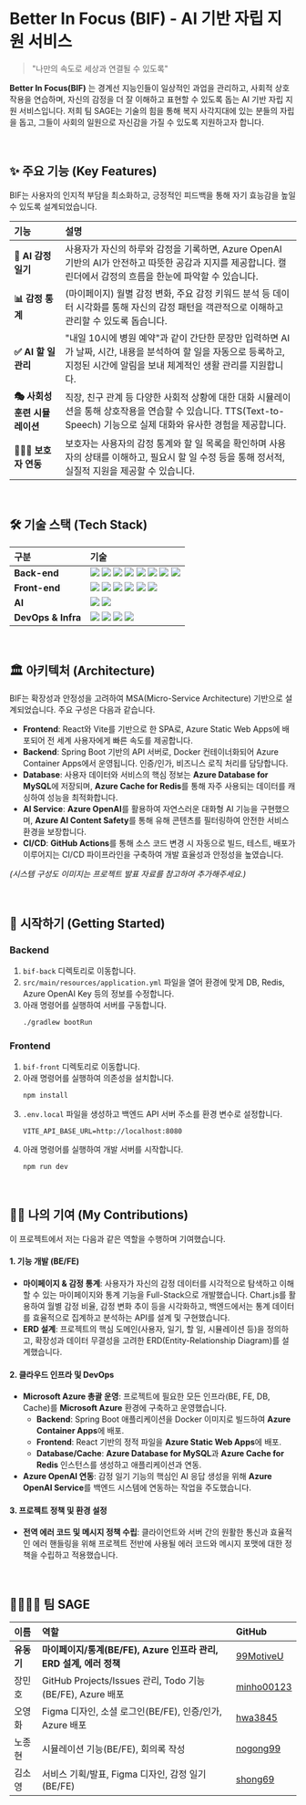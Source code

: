 
# Better In Focus (BIF) - AI 기반 자립 지원 서비스

> "나만의 속도로 세상과 연결될 수 있도록"

**Better In Focus(BIF)** 는 경계선 지능인들이 일상적인 과업을 관리하고, 사회적 상호작용을 연습하며, 자신의 감정을 더 잘 이해하고 표현할 수 있도록 돕는 AI 기반 자립 지원 서비스입니다. 저희 팀 SAGE는 기술의 힘을 통해 복지 사각지대에 있는 분들의 자립을 돕고, 그들이 사회의 일원으로 자신감을 가질 수 있도록 지원하고자 합니다.

<br>

## ✨ 주요 기능 (Key Features)

BIF는 사용자의 인지적 부담을 최소화하고, 긍정적인 피드백을 통해 자기 효능감을 높일 수 있도록 설계되었습니다.

| 기능 | 설명 |
| :--- | :--- |
| **💬 AI 감정 일기** | 사용자가 자신의 하루와 감정을 기록하면, Azure OpenAI 기반의 AI가 안전하고 따뜻한 공감과 지지를 제공합니다. 캘린더에서 감정의 흐름을 한눈에 파악할 수 있습니다. |
| **📊 감정 통계** | (마이페이지) 월별 감정 변화, 주요 감정 키워드 분석 등 데이터 시각화를 통해 자신의 감정 패턴을 객관적으로 이해하고 관리할 수 있도록 돕습니다. |
| **✅ AI 할 일 관리** | "내일 10시에 병원 예약"과 같이 간단한 문장만 입력하면 AI가 날짜, 시간, 내용을 분석하여 할 일을 자동으로 등록하고, 지정된 시간에 알림을 보내 체계적인 생활 관리를 지원합니다. |
| **🎭 사회성 훈련 시뮬레이션** | 직장, 친구 관계 등 다양한 사회적 상황에 대한 대화 시뮬레이션을 통해 상호작용을 연습할 수 있습니다. TTS(Text-to-Speech) 기능으로 실제 대화와 유사한 경험을 제공합니다. |
| **👨‍👩‍👧 보호자 연동** | 보호자는 사용자의 감정 통계와 할 일 목록을 확인하며 사용자의 상태를 이해하고, 필요시 할 일 수정 등을 통해 정서적, 실질적 지원을 제공할 수 있습니다. |

<br>

## 🛠️ 기술 스택 (Tech Stack)

| 구분 | 기술 |
| :--- | :--- |
| **Back-end** | <img src="https://img.shields.io/badge/Java-007396?style=for-the-badge&logo=java&logoColor=white"> <img src="https://img.shields.io/badge/Spring_Boot-6DB33F?style=for-the-badge&logo=spring-boot&logoColor=white"> <img src="https://img.shields.io/badge/Spring_Security-6DB33F?style=for-the-badge&logo=spring-security&logoColor=white"> <img src="https://img.shields.io/badge/JPA-5A2D23?style=for-the-badge&logo=hibernate&logoColor=white"> <img src="https://img.shields.io/badge/MySQL-4479A1?style=for-the-badge&logo=mysql&logoColor=white"> <img src="https://img.shields.io/badge/Redis-DC382D?style=for-the-badge&logo=redis&logoColor=white"> <img src="https://img.shields.io/badge/JWT-000000?style=for-the-badge&logo=json-web-tokens&logoColor=white"> <img src="https://img.shields.io/badge/Gradle-02303A?style=for-the-badge&logo=gradle&logoColor=white"> |
| **Front-end** | <img src="https://img.shields.io/badge/React-61DAFB?style=for-the-badge&logo=react&logoColor=black"> <img src="https://img.shields.io/badge/Vite-646CFF?style=for-the-badge&logo=vite&logoColor=white"> <img src="https://img.shields.io/badge/JavaScript-F7DF1E?style=for-the-badge&logo=javascript&logoColor=black"> <img src="https://img.shields.io/badge/Zustand-000000?style=for-the-badge&logo=zustand&logoColor=white"> <img src="https://img.shields.io/badge/Tailwind_CSS-38B2AC?style=for-the-badge&logo=tailwind-css&logoColor=white"> <img src="https://img.shields.io/badge/Axios-5A29E4?style=for-the-badge&logo=axios&logoColor=white"> |
| **AI** | <img src="https://img.shields.io/badge/Azure_OpenAI-0078D4?style=for-the-badge&logo=microsoft-azure&logoColor=white"> <img src="https://img.shields.io/badge/Azure_AI_Content_Safety-0078D4?style=for-the-badge&logo=microsoft-azure&logoColor=white"> |
| **DevOps & Infra** | <img src="https://img.shields.io/badge/microsoft%20azure-0089D6?style=for-the-badge&logo=microsoft-azure&logoColor=white"> <img src="https://img.shields.io/badge/Docker-2496ED?style=for-the-badge&logo=docker&logoColor=white"> <img src="https://img.shields.io/badge/Nginx-009639?style=for-the-badge&logo=nginx&logoColor=white"> <img src="https://img.shields.io/badge/GitHub_Actions-2088FF?style=for-the-badge&logo=github-actions&logoColor=white"> |

<br>

## 🏛️ 아키텍처 (Architecture)

BIF는 확장성과 안정성을 고려하여 MSA(Micro-Service Architecture) 기반으로 설계되었습니다. 주요 구성은 다음과 같습니다.

- **Frontend**: React와 Vite를 기반으로 한 SPA로, Azure Static Web Apps에 배포되어 전 세계 사용자에게 빠른 속도를 제공합니다.
- **Backend**: Spring Boot 기반의 API 서버로, Docker 컨테이너화되어 Azure Container Apps에서 운영됩니다. 인증/인가, 비즈니스 로직 처리를 담당합니다.
- **Database**: 사용자 데이터와 서비스의 핵심 정보는 **Azure Database for MySQL**에 저장되며, **Azure Cache for Redis**를 통해 자주 사용되는 데이터를 캐싱하여 성능을 최적화합니다.
- **AI Service**: **Azure OpenAI**를 활용하여 자연스러운 대화형 AI 기능을 구현했으며, **Azure AI Content Safety**를 통해 유해 콘텐츠를 필터링하여 안전한 서비스 환경을 보장합니다.
- **CI/CD**: **GitHub Actions**를 통해 소스 코드 변경 시 자동으로 빌드, 테스트, 배포가 이루어지는 CI/CD 파이프라인을 구축하여 개발 효율성과 안정성을 높였습니다.

*(시스템 구성도 이미지는 프로젝트 발표 자료를 참고하여 추가해주세요.)*

<br>

## 🚀 시작하기 (Getting Started)

### Backend

1.  `bif-back` 디렉토리로 이동합니다.
2.  `src/main/resources/application.yml` 파일을 열어 환경에 맞게 DB, Redis, Azure OpenAI Key 등의 정보를 수정합니다.
3.  아래 명령어를 실행하여 서버를 구동합니다.
    ```bash
    ./gradlew bootRun
    ```

### Frontend

1.  `bif-front` 디렉토리로 이동합니다.
2.  아래 명령어를 실행하여 의존성을 설치합니다.
    ```bash
    npm install
    ```
3.  `.env.local` 파일을 생성하고 백엔드 API 서버 주소를 환경 변수로 설정합니다.
    ```
    VITE_API_BASE_URL=http://localhost:8080
    ```
4.  아래 명령어를 실행하여 개발 서버를 시작합니다.
    ```bash
    npm run dev
    ```

<br>

## 🧑‍💻 나의 기여 (My Contributions)

이 프로젝트에서 저는 다음과 같은 역할을 수행하며 기여했습니다.

#### **1. 기능 개발 (BE/FE)**
-   **마이페이지 & 감정 통계**: 사용자가 자신의 감정 데이터를 시각적으로 탐색하고 이해할 수 있는 마이페이지와 통계 기능을 Full-Stack으로 개발했습니다. Chart.js를 활용하여 월별 감정 비율, 감정 변화 추이 등을 시각화하고, 백엔드에서는 통계 데이터를 효율적으로 집계하고 분석하는 API를 설계 및 구현했습니다.
-   **ERD 설계**: 프로젝트의 핵심 도메인(사용자, 일기, 할 일, 시뮬레이션 등)을 정의하고, 확장성과 데이터 무결성을 고려한 ERD(Entity-Relationship Diagram)를 설계했습니다.

#### **2. 클라우드 인프라 및 DevOps**
-   **Microsoft Azure 총괄 운영**: 프로젝트에 필요한 모든 인프라(BE, FE, DB, Cache)를 **Microsoft Azure** 환경에 구축하고 운영했습니다.
    -   **Backend**: Spring Boot 애플리케이션을 Docker 이미지로 빌드하여 **Azure Container Apps**에 배포.
    -   **Frontend**: React 기반의 정적 파일을 **Azure Static Web Apps**에 배포.
    -   **Database/Cache**: **Azure Database for MySQL**과 **Azure Cache for Redis** 인스턴스를 생성하고 애플리케이션과 연동.
-   **Azure OpenAI 연동**: 감정 일기 기능의 핵심인 AI 응답 생성을 위해 **Azure OpenAI Service**를 백엔드 시스템에 연동하는 작업을 주도했습니다.

#### **3. 프로젝트 정책 및 환경 설정**
-   **전역 에러 코드 및 메시지 정책 수립**: 클라이언트와 서버 간의 원활한 통신과 효율적인 에러 핸들링을 위해 프로젝트 전반에 사용될 에러 코드와 메시지 포맷에 대한 정책을 수립하고 적용했습니다.

<br>

## 👨‍👩‍👧‍👦 팀 SAGE

| 이름 | 역할 | GitHub |
| :--- | :--- | :--- |
| **유동기** | **마이페이지/통계(BE/FE), Azure 인프라 관리, ERD 설계, 에러 정책** | [99MotiveU](https://github.com/99MotiveU) |
| 장민호 | GitHub Projects/Issues 관리, Todo 기능(BE/FE), Azure 배포 | [minho00123](https://github.com/minho00123) |
| 오영화 | Figma 디자인, 소셜 로그인(BE/FE), 인증/인가, Azure 배포 | [hwa3845](https://github.com/hwa3845) |
| 노종현 | 시뮬레이션 기능(BE/FE), 회의록 작성 | [nogong99](https://github.com/nojong99) |
| 김소영 | 서비스 기획/발표, Figma 디자인, 감정 일기(BE/FE) | [shong69](https://github.com/shong69) |


